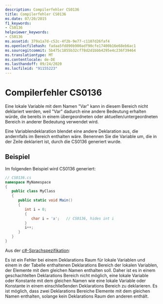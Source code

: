 ```yaml
---
description: Compilerfehler CS0136
title: Compilerfehler CS0136
ms.date: 07/20/2015
f1_keywords:
- CS0136
helpviewer_keywords:
- CS0136
ms.assetid: 379a1a7d-c52c-4f2b-9e77-c1107d26faf4
ms.openlocfilehash: fadaa5fd890b900adf90cfe17400b16e68eb6ac1
ms.sourcegitcommit: 5b475c1855b32cf78d2d1bbb4295e4c236f39464
ms.translationtype: MT
ms.contentlocale: de-DE
ms.lasthandoff: 09/24/2020
ms.locfileid: "91155223"
---
```

# <a name="compiler-error-cs0136"></a>Compilerfehler CS0136

Eine lokale Variable mit dem Namen "Var" kann in diesem Bereich nicht deklariert werden, weil "Var" dadurch eine andere Bedeutung erhalten würde, die bereits in einem übergeordneten oder aktuellen/untergeordneten Bereich in anderer Bedeutung verwendet wird.  
  
 Eine Variablendeklaration blendet eine andere Deklaration aus, die andernfalls im Bereich enthalten wäre. Benennen Sie die Variable um, die in der Zeile deklariert ist, durch die CS0136 generiert wurde.  
  
## <a name="example"></a>Beispiel  

 Im folgenden Beispiel wird CS0136 generiert:  
  
```csharp
// CS0136.cs  
namespace MyNamespace  
{  
   public class MyClass  
   {  
      public static void Main()  
      {  
         int i = 0;  
         {  
            char i = 'a';   // CS0136, hides int i  
         }  
         i++;  
      }  
   }  
}  
```  
  
Aus der [c#-Sprachspezifikation](~/_csharplang/spec/basic-concepts.md#declarations):  
  
Es ist ein Fehler bei einem Deklarations Raum für lokale Variablen und einem in der Tabelle enthaltenen Deklarations Bereich der lokalen Variablen, der Elemente mit dem gleichen Namen enthalten soll. Daher ist es in einem geschachtelten Deklarations Bereich nicht möglich, eine lokale Variable oder Konstante mit dem gleichen Namen wie eine lokale Variable oder Konstante in einem einschließenden Deklarations Bereich zu deklarieren. Es ist möglich, dass zwei Deklarations Bereiche Elemente mit dem gleichen Namen enthalten, solange kein Deklarations Raum den anderen enthält.
